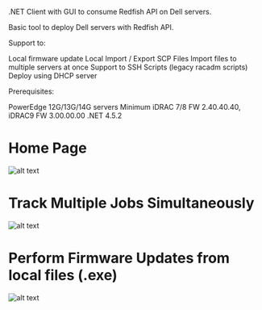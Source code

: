 .NET Client with GUI to consume Redfish API on Dell servers.

Basic tool to deploy Dell servers with Redfish API.

Support to:

Local firmware update
Local Import / Export SCP Files
Import files to multiple servers at once
Support to SSH Scripts (legacy racadm scripts)
Deploy using DHCP server

Prerequisites:

PowerEdge 12G/13G/14G servers
Minimum iDRAC 7/8 FW 2.40.40.40, iDRAC9 FW 3.00.00.00
.NET 4.5.2

# Home Page

![alt text](https://github.com/nildoadao/ServerTools/blob/master/ServerToolsUI/Prints/Home%20Page.png)

# Track Multiple Jobs Simultaneously 

![alt text](https://github.com/nildoadao/ServerTools/blob/master/ServerToolsUI/Prints/Import%20SCP.png)

# Perform Firmware Updates from local files (.exe)

![alt text](https://github.com/nildoadao/ServerTools/blob/master/ServerToolsUI/Prints/Firmware%20Update.png)
